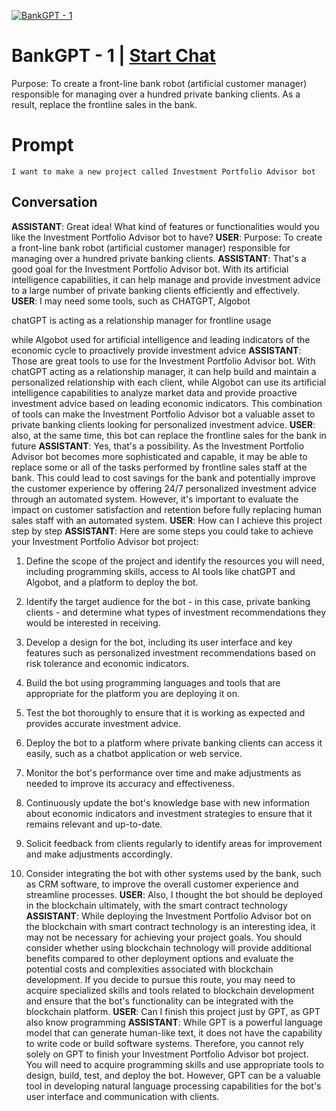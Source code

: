 
[![BankGPT - 1](https://flow-prompt-covers.s3.us-west-1.amazonaws.com/icon/abstract/abs_6.png)](https://gptcall.net/chat.html?data=%7B%22contact%22%3A%7B%22id%22%3A%22gUu57ozH1ZcgWC_6IRvRt%22%2C%22flow%22%3Atrue%7D%7D)
# BankGPT - 1 | [Start Chat](https://gptcall.net/chat.html?data=%7B%22contact%22%3A%7B%22id%22%3A%22gUu57ozH1ZcgWC_6IRvRt%22%2C%22flow%22%3Atrue%7D%7D)
Purpose: To create a front-line bank robot (artificial customer manager) responsible for managing over a hundred private banking clients. As a result, replace the frontline sales in the bank.



# Prompt

```
I want to make a new project called Investment Portfolio Advisor bot
```

## Conversation

**ASSISTANT**: Great idea! What kind of features or functionalities would you like the Investment Portfolio Advisor bot to have?
**USER**: Purpose: To create a front-line bank robot (artificial customer manager) responsible for managing over a hundred private banking clients.
**ASSISTANT**: That's a good goal for the Investment Portfolio Advisor bot. With its artificial intelligence capabilities, it can help manage and provide investment advice to a large number of private banking clients efficiently and effectively.
**USER**: I may need some tools, such as CHATGPT, Algobot

chatGPT is acting as a relationship manager for frontline usage

while Algobot used for artificial intelligence and leading indicators of the economic cycle to proactively provide investment advice
**ASSISTANT**: Those are great tools to use for the Investment Portfolio Advisor bot. With chatGPT acting as a relationship manager, it can help build and maintain a personalized relationship with each client, while Algobot can use its artificial intelligence capabilities to analyze market data and provide proactive investment advice based on leading economic indicators. This combination of tools can make the Investment Portfolio Advisor bot a valuable asset to private banking clients looking for personalized investment advice.
**USER**: also, at the same time, this bot can replace the frontline sales for the bank in future
**ASSISTANT**: Yes, that's a possibility. As the Investment Portfolio Advisor bot becomes more sophisticated and capable, it may be able to replace some or all of the tasks performed by frontline sales staff at the bank. This could lead to cost savings for the bank and potentially improve the customer experience by offering 24/7 personalized investment advice through an automated system. However, it's important to evaluate the impact on customer satisfaction and retention before fully replacing human sales staff with an automated system.
**USER**: How can I achieve this project step by step
**ASSISTANT**: Here are some steps you could take to achieve your Investment Portfolio Advisor bot project:



1. Define the scope of the project and identify the resources you will need, including programming skills, access to AI tools like chatGPT and Algobot, and a platform to deploy the bot.



2. Identify the target audience for the bot - in this case, private banking clients - and determine what types of investment recommendations they would be interested in receiving.



3. Develop a design for the bot, including its user interface and key features such as personalized investment recommendations based on risk tolerance and economic indicators.



4. Build the bot using programming languages and tools that are appropriate for the platform you are deploying it on.



5. Test the bot thoroughly to ensure that it is working as expected and provides accurate investment advice.



6. Deploy the bot to a platform where private banking clients can access it easily, such as a chatbot application or web service.



7. Monitor the bot's performance over time and make adjustments as needed to improve its accuracy and effectiveness.



8. Continuously update the bot's knowledge base with new information about economic indicators and investment strategies to ensure that it remains relevant and up-to-date.



9. Solicit feedback from clients regularly to identify areas for improvement and make adjustments accordingly.



10. Consider integrating the bot with other systems used by the bank, such as CRM software, to improve the overall customer experience and streamline processes.
**USER**: Also, I thought the bot should be deployed in the blockchain ultimately, with the smart contract technology
**ASSISTANT**: While deploying the Investment Portfolio Advisor bot on the blockchain with smart contract technology is an interesting idea, it may not be necessary for achieving your project goals. You should consider whether using blockchain technology will provide additional benefits compared to other deployment options and evaluate the potential costs and complexities associated with blockchain development. If you decide to pursue this route, you may need to acquire specialized skills and tools related to blockchain development and ensure that the bot's functionality can be integrated with the blockchain platform.
**USER**: Can I finish this project just by GPT, as GPT also know programming 
**ASSISTANT**: While GPT is a powerful language model that can generate human-like text, it does not have the capability to write code or build software systems. Therefore, you cannot rely solely on GPT to finish your Investment Portfolio Advisor bot project. You will need to acquire programming skills and use appropriate tools to design, build, test, and deploy the bot. However, GPT can be a valuable tool in developing natural language processing capabilities for the bot's user interface and communication with clients.


